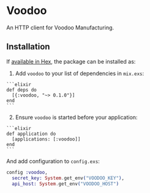 # Voodoo

An HTTP client for Voodoo Manufacturing.

## Installation

If [available in Hex](https://hex.pm/docs/publish), the package can be installed as:

  1. Add `voodoo` to your list of dependencies in `mix.exs`:

    ```elixir
    def deps do
      [{:voodoo, "~> 0.1.0"}]
    end
    ```

  2. Ensure `voodoo` is started before your application:

    ```elixir
    def application do
      [applications: [:voodoo]]
    end
    ```

And add configuration to `config.exs`:

```elixir
config :voodoo,
  secret_key: System.get_env("VOODOO_KEY"),
  api_host: System.get_env("VOODOO_HOST")
```
